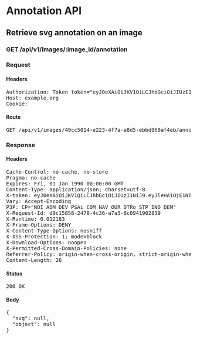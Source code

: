 # Annotation API

## Retrieve svg annotation on an image

### GET /api/v1/images/:image_id/annotation
### Request

#### Headers

<pre>Authorization: Token token=&quot;eyJ0eXAiOiJKV1QiLCJhbGciOiJIUzI1NiJ9.eyJleHAiOjE1NTQ3NTk1MjQsImlhdCI6MTU1NDc0NTEyNCwidXNlcl9pZCI6ImYxY2M1Y2E0LTk3ZDgtNDNmNi1iMDUzLTA4YjJmNDRkYWIxYSIsImFiaWxpdGllcyI6eyIwMDEwMDAwMDEyM0JCNyI6eyJBY2Nlc3MiOnsiaW1hZ2VfbGlzdCI6dHJ1ZX19fX0.w4AlF3vg9moFCDbykXqvXKdWJBMm_r17_M8k8un19e8&quot;
Host: example.org
Cookie: </pre>

#### Route

<pre>GET /api/v1/images/49cc5014-e223-4f7a-a8d5-ebbd969af4eb/annotation</pre>

### Response

#### Headers

<pre>Cache-Control: no-cache, no-store
Pragma: no-cache
Expires: Fri, 01 Jan 1990 00:00:00 GMT
Content-Type: application/json; charset=utf-8
X-token: eyJ0eXAiOiJKV1QiLCJhbGciOiJIUzI1NiJ9.eyJleHAiOjE1NTQ3NTk1MjQsImlhdCI6MTU1NDc0NTEyNCwidXNlcl9pZCI6ImYxY2M1Y2E0LTk3ZDgtNDNmNi1iMDUzLTA4YjJmNDRkYWIxYSIsImFiaWxpdGllcyI6eyIwMDEwMDAwMDEyM0JCNyI6eyJBY2Nlc3MiOnsiaW1hZ2VfbGlzdCI6dHJ1ZX19fX0.w4AlF3vg9moFCDbykXqvXKdWJBMm_r17_M8k8un19e8
Vary: Accept-Encoding
P3P: CP=&quot;NOI ADM DEV PSAi COM NAV OUR OTRo STP IND DEM&quot;
X-Request-Id: d9c15858-2478-4c36-a7a5-6c0941902859
X-Runtime: 0.012183
X-Frame-Options: DENY
X-Content-Type-Options: nosniff
X-XSS-Protection: 1; mode=block
X-Download-Options: noopen
X-Permitted-Cross-Domain-Policies: none
Referrer-Policy: origin-when-cross-origin, strict-origin-when-cross-origin
Content-Length: 26</pre>

#### Status

<pre>200 OK</pre>

#### Body

<pre>{
  "svg": null,
  "object": null
}</pre>
